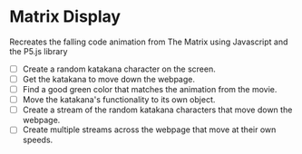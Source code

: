 # Matrix Display

Recreates the falling code animation from The Matrix using Javascript and the P5.js library

- [ ] Create a random katakana character on the screen.
- [ ] Get the katakana to move down the webpage.
- [ ] Find a good green color that matches the animation from the movie.
- [ ] Move the katakana's functionality to its own object.
- [ ] Create a stream of the random katakana characters that move down the webpage.
- [ ] Create multiple streams across the webpage that move at their own speeds.
